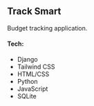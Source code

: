 ## Track Smart
Budget tracking application. 

#### Tech:
- Django
- Tailwind CSS
- HTML/CSS
- Python
- JavaScript
- SQLite